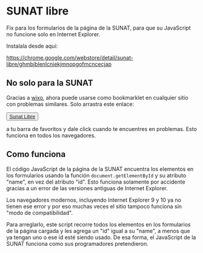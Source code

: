 
# SUNAT libre

Fix para los formularios de la página de la SUNAT, para que su JavaScript no funcione solo en Internet Explorer.

Instalala desde aquí:

https://chrome.google.com/webstore/detail/sunat-libre/ghmbjblenlcniekjmnopgofmcncecjap

## No solo para la SUNAT

Gracias a [wixo](https://github.com/wixo), ahora puede usarse como bookmarklet en cualquier sitio con problemas similares.
Solo arrastra este enlace:

<button><a href="javascript:(function(d){var c,b,e,f,a;e=d.forms;for(c=0;b=e[c];c++){f=b.elements;for(b=0;a=f[b];b++)''!==a.id||(!a.name||d.getElementById(a.name))||(a.id=a.name)}})(window.document);">Sunat Libre</a></button>

a tu barra de favoritos y dale click cuando te encuentres en problemas. Esto funciona en todos los navegadores.


## Como funciona

El código JavaScript de la página de la SUNAT encuentra los elementos en los formularios usando la función `document.getElementById` y su atributo "name", en vez del atributo "id". Esto funciona solamente por accidente gracias a un error de las versiones antiguas de Internet Explorer.

Los navegadores modernos, incluyendo Internet Explorer 9 y 10 ya no tienen ese error y por eso muchas veces el sitio tampoco funciona sin "modo de compatibilidad".

Para arreglarlo, este script recorre todos los elementos en los formularios de la página cargada y les agrega un "id" igual a su "name", a menos que ya tengan uno o ese id esté siendo usado. De esa forma, el JavaScript de la SUNAT funciona como sus programadores pretendieron.

